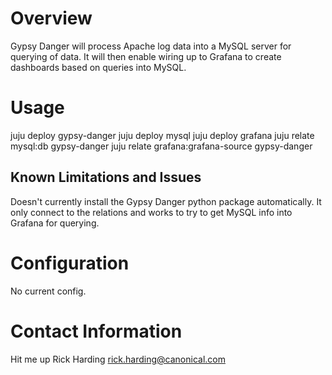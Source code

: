 # Overview

Gypsy Danger will process Apache log data into a MySQL server for querying of
data. It will then enable wiring up to Grafana to create dashboards based on
queries into MySQL.


# Usage

juju deploy gypsy-danger
juju deploy mysql
juju deploy grafana
juju relate mysql:db gypsy-danger
juju relate grafana:grafana-source gypsy-danger


## Known Limitations and Issues

Doesn't currently install the Gypsy Danger python package automatically. It
only connect to the relations and works to try to get MySQL info into Grafana
for querying.

# Configuration

No current config.


# Contact Information

Hit me up Rick Harding <rick.harding@canonical.com>
